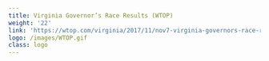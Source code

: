 ```yaml
---
title: Virginia Governor’s Race Results (WTOP)
weight: '22'
link: 'https://wtop.com/virginia/2017/11/nov7-virginia-governors-race-results-2017/'
logo: /images/WTOP.gif
class: logo
---
```




